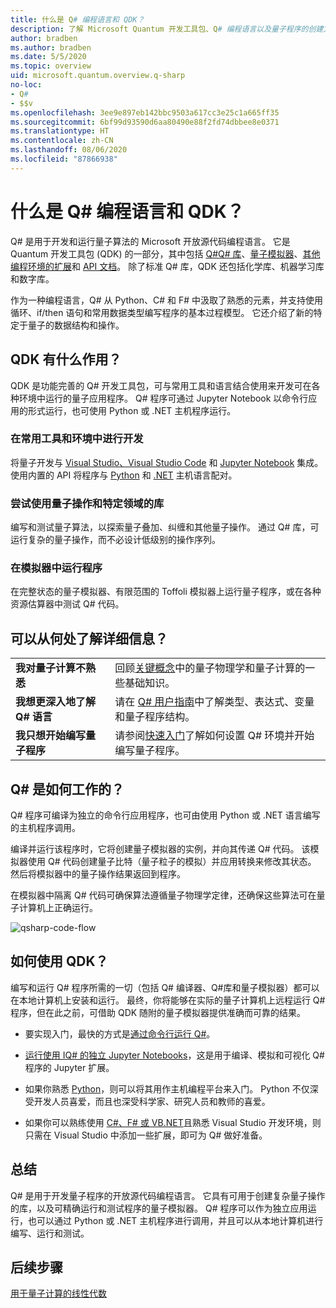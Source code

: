 ```yaml
---
title: 什么是 Q# 编程语言和 QDK？
description: 了解 Microsoft Quantum 开发工具包、Q# 编程语言以及量子程序的创建方式。
author: bradben
ms.author: bradben
ms.date: 5/5/2020
ms.topic: overview
uid: microsoft.quantum.overview.q-sharp
no-loc:
- Q#
- $$v
ms.openlocfilehash: 3ee9e897eb142bbc9503a617cc3e25c1a665ff35
ms.sourcegitcommit: 6bf99d93590d6aa80490e88f2fd74dbbee8e0371
ms.translationtype: HT
ms.contentlocale: zh-CN
ms.lasthandoff: 08/06/2020
ms.locfileid: "87866938"
---
```

# <a name="what-are-the-no-locq-programming-language-and-qdk"></a>什么是 Q# 编程语言和 QDK？

Q# 是用于开发和运行量子算法的 Microsoft 开放源代码编程语言。 它是 Quantum 开发工具包 (QDK) 的一部分，其中包括 [Q#Q# 库](xref:microsoft.quantum.libraries)、[量子模拟器](xref:microsoft.quantum.machines)、[其他编程环境的扩展](xref:microsoft.quantum.install)和 [API 文档](xref:microsoft.quantum.standardlibsintro)。 除了标准 Q# 库，QDK 还包括化学库、机器学习库和数字库。

作为一种编程语言，Q# 从 Python、C# 和 F# 中汲取了熟悉的元素，并支持使用循环、if/then 语句和常用数据类型编写程序的基本过程模型。 它还介绍了新的特定于量子的数据结构和操作。

## <a name="what-can-i-do-with-the-qdk"></a>QDK 有什么作用？

QDK 是功能完善的 Q# 开发工具包，可与常用工具和语言结合使用来开发可在各种环境中运行的量子应用程序。 Q# 程序可通过 Jupyter Notebook 以命令行应用的形式运行，也可使用 Python 或 .NET 主机程序运行。

### <a name="develop-in-common-tools-and-environments"></a>在常用工具和环境中进行开发

将量子开发与 [Visual Studio、Visual Studio Code](xref:microsoft.quantum.install.standalone) 和 [Jupyter Notebook](xref:microsoft.quantum.install.jupyter) 集成。 使用内置的 API 将程序与 [Python](xref:microsoft.quantum.install.python) 和 [.NET](xref:microsoft.quantum.install.cs) 主机语言配对。

### <a name="try-quantum-operations-and-domain-specific-libraries"></a>尝试使用量子操作和特定领域的库

编写和测试量子算法，以探索量子叠加、纠缠和其他量子操作。 通过 Q# 库，可运行复杂的量子操作，而不必设计低级别的操作序列。

### <a name="run-programs-in-simulators"></a>在模拟器中运行程序

在完整状态的量子模拟器、有限范围的 Toffoli 模拟器上运行量子程序，或在各种资源估算器中测试 Q# 代码。 

## <a name="where-can-i-learn-more"></a>可以从何处了解详细信息？

|||
| ---- | ---- |
| **我对量子计算不熟悉** | 回顾[关键概念](xref:microsoft.quantum.overview.understanding)中的量子物理学和量子计算的一些基础知识。|
| **我想更深入地了解 Q# 语言** | 请在 [Q# 用户指南](xref:microsoft.quantum.guide)中了解类型、表达式、变量和量子程序结构。|
| **我只想开始编写量子程序** | 请参阅[快速入门](xref:microsoft.quantum.install)了解如何设置 Q# 环境并开始编写量子程序。|

## <a name="how-does-no-locq-work"></a>Q# 是如何工作的？

Q# 程序可编译为独立的命令行应用程序，也可由使用 Python 或 .NET 语言编写的主机程序调用。

编译并运行该程序时，它将创建量子模拟器的实例，并向其传递 Q# 代码。 该模拟器使用 Q# 代码创建量子比特（量子粒子的模拟）并应用转换来修改其状态。 然后将模拟器中的量子操作结果返回到程序。  

在模拟器中隔离 Q# 代码可确保算法遵循量子物理学定律，还确保这些算法可在量子计算机上正确运行。

![qsharp-code-flow](~/media/qsharp-code-flow.png)

## <a name="how-do-i-use-the-qdk"></a>如何使用 QDK？

编写和运行 Q# 程序所需的一切（包括 Q# 编译器、Q#库和量子模拟器）都可以在本地计算机上安装和运行。 最终，你将能够在实际的量子计算机上远程运行 Q# 程序，但在此之前，可借助 QDK 随附的量子模拟器提供准确而可靠的结果。

- 要实现入门，最快的方式是[通过命令行运行 Q#](xref:microsoft.quantum.install.standalone)。

- [运行使用 IQ# 的独立 Jupyter Notebooks](xref:microsoft.quantum.install.jupyter)，这是用于编译、模拟和可视化 Q# 程序的 Jupyter 扩展。

- 如果你熟悉 [Python](xref:microsoft.quantum.install.python)，则可以将其用作主机编程平台来入门。 Python 不仅深受开发人员喜爱，而且也深受科学家、研究人员和教师的喜爱。

- 如果你可以熟练使用 [C#、F# 或 VB.NET](xref:microsoft.quantum.install.cs)且熟悉 Visual Studio 开发环境，则只需在 Visual Studio 中添加一些扩展，即可为 Q# 做好准备。  

## <a name="summary"></a>总结

Q# 是用于开发量子程序的开放源代码编程语言。 它具有可用于创建复杂量子操作的库，以及可精确运行和测试程序的量子模拟器。 Q# 程序可以作为独立应用运行，也可以通过 Python 或 .NET 主机程序进行调用，并且可以从本地计算机进行编写、运行和测试。

## <a name="next-steps"></a>后续步骤

[用于量子计算的线性代数](xref:microsoft.quantum.overview.algebra)
